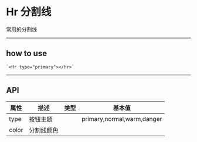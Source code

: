#  Hr 分割线
常用的分割线
***

## how to use
    `<Hr type="primary"></Hr>`
***


## API 
| 属性  | 描述|类型|基本值| 
| ---------- | -----------| -----------| -----------|
| type   |   按钮主题 ||primary,normal,warm,danger   |
| color   |   分割线颜色 |  | |